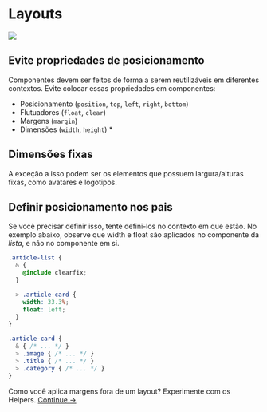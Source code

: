 # Layouts

![](images/layouts.png)

## Evite propriedades de posicionamento
Componentes devem ser feitos de forma a serem reutilizáveis ​​em diferentes contextos. Evite colocar essas propriedades em componentes:

  * Posicionamento (`position`, `top`, `left`, `right`, `bottom`)
  * Flutuadores (`float`, `clear`)
  * Margens (`margin`)
  * Dimensões (`width`, `height`) *

## Dimensões fixas

A exceção a isso podem ser os elementos que possuem largura/alturas fixas, como avatares e logotipos.

## Definir posicionamento nos pais

Se você precisar definir isso, tente defini-los no contexto em que estão. No exemplo abaixo, observe que width e float são aplicados no componente da *lista*, e não no componente em si.

  ```css
  .article-list {
    & {
      @include clearfix;
    }

    > .article-card {
      width: 33.3%;
      float: left;
    }
  }

  .article-card {
    & { /* ... */ }
    > .image { /* ... */ }
    > .title { /* ... */ }
    > .category { /* ... */ }
  }
  ```

Como você aplica margens fora de um layout? Experimente com os Helpers.
[Continue →](helpers.md)
<!-- {p:.pull-box} -->
